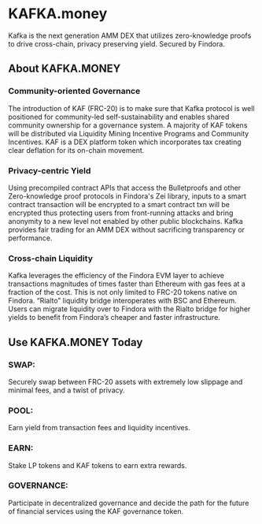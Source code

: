 # KAFKA.money 
Kafka is the next generation AMM DEX that utilizes zero-knowledge proofs to drive cross-chain, privacy preserving yield. 
Secured by Findora. 


## About KAFKA.MONEY
### Community-oriented Governance
The introduction of KAF (FRC-20) is to make sure that Kafka protocol is well positioned for community-led self-sustainability and enables shared community ownership for a governance system. A majority of KAF  tokens will be distributed via Liquidity Mining Incentive Programs and Community Incentives. KAF is a DEX platform token which incorporates tax creating clear deflation for its on-chain movement.

### Privacy-centric Yield
Using precompiled contract APIs that access the Bulletproofs and other Zero-knowledge proof protocols in Findora's Zei library, inputs to a smart contract transaction will be encrypted to a smart contract txn will be encrypted thus protecting users from front-running attacks and bring anonymity to a new level not enabled by other public blockchains. Kafka provides fair trading for an AMM DEX without sacrificing transparency or performance.

### Cross-chain Liquidity
Kafka leverages the efficiency of the Findora EVM layer to achieve transactions magnitudes of times faster than Ethereum with gas fees at a fraction of the cost. This is not only limited to FRC-20 tokens native on Findora. “Rialto” liquidity bridge interoperates with BSC and Ethereum. Users can migrate liquidity over to Findora with the Rialto bridge for higher yields to benefit from Findora’s cheaper and faster infrastructure.


## Use KAFKA.MONEY Today
### SWAP: 
Securely swap between FRC-20 assets with extremely low slippage and minimal fees, and a twist of privacy.

### POOL: 
Earn yield from transaction fees and liquidity incentives.

### EARN: 
Stake LP tokens and KAF tokens to earn extra rewards. 

### GOVERNANCE: 
Participate in decentralized governance and decide the path for the future of financial services using the KAF governance token.

